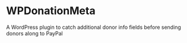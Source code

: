 WPDonationMeta
==============

A WordPress plugin to catch additional donor info fields before sending donors along to PayPal